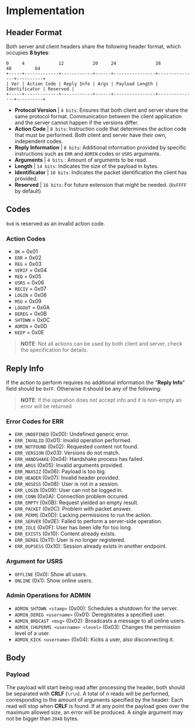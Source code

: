 # Implementation
## Header Format
Both server and client headers share the following header format, which occupies **8 bytes**:

    0     4             12           20     24               38              48         64
    +-----+-------------+------------+------+----------------+---------------+----------+
    | Ver | Action Code | Reply Info | Args | Payload Length | Identificator | Reserved |
    +-----+-------------+------------+------+----------------+---------------+----------+

- **Protocol Version** | `4 bits`: Ensures that both client and server share the same protocol format. Communication between the client application and the server cannot happen if the versions differ.
- **Action Code** | `8 bits`: Instruction code that determines the action code that must be performed. Both client and server have their own, independent codes.
- **Reply Information** | `8 bits`: Additional information provided by specific instructions such as `ERR` and `ADMIN` codes or `USRS` arguments.
- **Arguments** | `4 bits` : Amount of arguments to be read.
- **Length** | `14 bits`: Indicates the size of the payload in bytes.
- **Identificator** | `10 bits`: Indicates the packet identification the client has provided.
- **Reserved** | `16 bits`: For future extension that might be needed. (`0xFFFF` by default)

## Codes
`0x0` is reserved as an invalid action code.

### Action Codes
- `OK` = 0x01
- `ERR` = 0x02
- `REG` = 0x03
- `VERIF` = 0x04
- `REQ` = 0x05
- `USRS` = 0x06
- `RECIV` = 0x07
- `LOGIN` = 0x08
- `MSG` = 0x09
- `LOGOUT` = 0x0A
- `DEREG` = 0x0B
- `SHTDWN` = 0x0C
- `ADMIN` = 0x0D
- `KEEP` = 0x0E

> **NOTE**: Not all actions can be used by both client and server, check the specification for details.

## Reply Info

If the action to perform requires no additional information the "**Reply Info**" field should be `0xFF`. Otherwise it should be any of the following:

> **NOTE**: If the operation does not accept info and it is non-empty an error will be returned

### Error Codes for ERR
- `ERR_UNDEFINED` (0x00): Undefined generic error.
- `ERR_INVALID` (0x01): Invalid operation performed.
- `ERR_NOTFOUND` (0x02): Requested content not found.
- `ERR_VERSION` (0x03): Versions do not match.
- `ERR_HANDSHAKE` (0x04): Handshake process has failed.
- `ERR_ARGS` (0x05): Invalid arguments provided.
- `ERR_MAXSIZ` (0x06): Payload is too big.
- `ERR_HEADER` (0x07): Invalid header provided.
- `ERR_NOSESS` (0x08): User is not in a session.
- `ERR_LOGIN` (0x09): User can not be logged in.
- `ERR_CONN` (0x0A): Connection problem occured.
- `ERR_EMPTY` (0x0B): Request yielded an empty result.
- `ERR_PACKET` (0x0C): Problem with packet answer.
- `ERR_PERMS` (0x0D): Lacking permissions to run the action.
- `ERR_SERVER` (0x0E): Failed to perform a server-side operation.
- `ERR_IDLE` (0x0F): User has been idle for too long.
- `ERR_EXISTS` (0x10): Content already exists.
- `ERR_DEREG` (0x11): User is no longer registered.
- `ERR_DUPSESS` (0x10): Session already exists in another endpoint.

### Argument for USRS
- `OFFLINE` (0x0): Show all users.
- `ONLINE` (0x1): Show online users.

### Admin Operations for ADMIN
- `ADMIN_SHTDWN <stamp>` (0x00): Schedules a shutdown for the server.
- `ADMIN_DEREG <username>` (0x01): Deregistrates a specified user.
- `ADMIN_BRDCAST <msg>` (0x02): Broadcasts a message to all online users.
- `ADMIN_CHGPERMS <username> <level>` (0x03): Changes the permission level of a user.
- `ADMIN_KICK <username>` (0x04): Kicks a user, also disconnecting it.

## Body

### Payload
The payload will start being read after processing the header, both should be separated with **CRLF** (`\r\n`). A total of *n* reads will be performed, corresponding to the amount of arguments specified by the header. Each read will stop when **CRLF** is found. If at any point the payload goes over the maximum allowed size, an error will be produced. A single argument may not be bigger than `2048` bytes.